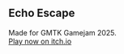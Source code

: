 ## Echo Escape


Made for GMTK Gamejam 2025.  
[Play now on itch.io](https://duxpoint.itch.io/echo-escape)

